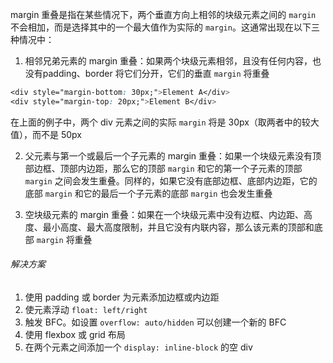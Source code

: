 margin 重叠是指在某些情况下，两个垂直方向上相邻的块级元素之间的 `margin` 不会相加，而是选择其中的一个最大值作为实际的 `margin`。这通常出现在以下三种情况中：

1. 相邻兄弟元素的 margin 重叠：如果两个块级元素相邻，且没有任何内容，也没有padding、border 将它们分开，它们的垂直 `margin` 将重叠

```CSS
<div style="margin-bottom: 30px;">Element A</div>
<div style="margin-top: 20px;">Element B</div>
```

在上面的例子中，两个 div 元素之间的实际 `margin` 将是 30px（取两者中的较大值），而不是 50px

2. 父元素与第一个或最后一个子元素的 margin 重叠：如果一个块级元素没有顶部边框、顶部内边距，那么它的顶部 `margin` 和它的第一个子元素的顶部 `margin` 之间会发生重叠。同样的，如果它没有底部边框、底部内边距，它的底部 `margin` 和它的最后一个子元素的底部 `margin` 也会发生重叠

3. 空块级元素的 margin 重叠：如果在一个块级元素中没有边框、内边距、高度、最小高度、最大高度限制，并且它没有内联内容，那么该元素的顶部和底部 `margin` 将重叠

###### 解决方案

1. 使用 padding 或 border 为元素添加边框或内边距
2. 使元素浮动 `float: left/right` 
3. 触发 BFC。如设置 `overflow: auto/hidden` 可以创建一个新的 BFC
4. 使用 flexbox 或 grid 布局
5. 在两个元素之间添加一个 `display: inline-block` 的空 div
